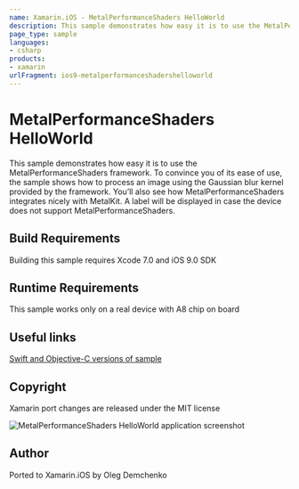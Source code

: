 ```yaml
---
name: Xamarin.iOS - MetalPerformanceShaders HelloWorld
description: This sample demonstrates how easy it is to use the MetalPerformanceShaders framework. To convince you of its ease of use, the sample shows how to...
page_type: sample
languages:
- csharp
products:
- xamarin
urlFragment: ios9-metalperformanceshadershelloworld
---
```

# MetalPerformanceShaders HelloWorld

This sample demonstrates how easy it is to use the MetalPerformanceShaders framework. To convince you of its ease of use, the sample shows how to process an image using the Gaussian blur kernel provided by the framework. You’ll also see how MetalPerformanceShaders integrates nicely with MetalKit. A label will be displayed in case the device does not support MetalPerformanceShaders.

## Build Requirements

Building this sample requires Xcode 7.0 and iOS 9.0 SDK

## Runtime Requirements

This sample works only on a real device with A8 chip on board

## Useful links

[Swift and Objective-C versions of sample](https://developer.apple.com/library/prerelease/ios/samplecode/MetalPerformanceShadersHelloWorld/Introduction/Intro.html#//apple_ref/doc/uid/TP40016188)

## Copyright

Xamarin port changes are released under the MIT license

![MetalPerformanceShaders HelloWorld application screenshot](Screenshots/1.png "MetalPerformanceShaders HelloWorld application screenshot")

## Author

Ported to Xamarin.iOS by Oleg Demchenko
